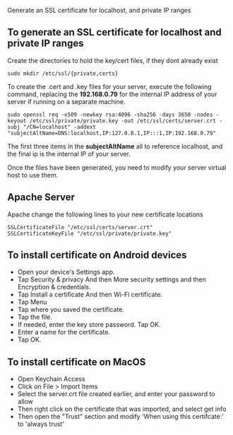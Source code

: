 Generate an SSL certificate for localhost, and private IP ranges

## To generate an SSL certificate for localhost and private IP ranges

Create the directories to hold the key/cert files, if they dont already exist
```
sudo mkdir /etc/ssl/{private,certs}
```

To create the .cert and .key files for your server, execute the following command, replacing the **192.168.0.79** for the internal IP address of your server if running on a separate machine.

```
sudo openssl req -x509 -newkey rsa:4096 -sha256 -days 3650 -nodes -keyout /etc/ssl/private/private.key -out /etc/ssl/certs/server.crt -subj "/CN=localhost" -addext "subjectAltName=DNS:localhost,IP:127.0.0.1,IP:::1,IP:192.168.0.79"
```

The first three items in the **subjectAltName** all to reference localhost, and the final ip is the internal IP of your server.

Once the files have been generated, you need to modify your server virtual host to use them.

## Apache Server
Apache change the following lines to your new certificate locations

```
SSLCertificateFile "/etc/ssl/certs/server.crt"
SSLCertificateKeyFile "/etc/ssl/private/private.key"
```

## To install certificate on Android devices

- Open your device's Settings app.
- Tap Security & privacy And then More security settings and then Encryption & credentials.
- Tap Install a certificate And then Wi-Fi certificate.
- Tap Menu
- Tap where you saved the certificate.
- Tap the file.
- If needed, enter the key store password. Tap OK.
- Enter a name for the certificate.
- Tap OK.

## To install certificate on MacOS

- Open Keychain Access
- Click on File > Import Items
- Select the server.crt file created earlier, and enter your password to allow
- Then right click on the certificate that was imported, and select get info
- Then open the "Trust" section and modify 'When using this certifcate:' to 'always trust'
